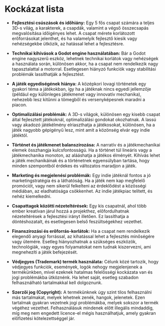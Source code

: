 # Kockázat lista

- **Fejlesztési csúszások és időhiány:** Egy 5 fős csapat számára a teljes 3D-s világ, a karakterek, a csapdák, valamint a végső
összecsapás megvalósítása időigényes lehet. A csapat mérete korlátozott erőforrásokat
jelenthet, és ha valamelyik fejlesztő kiesik vagy nehézségekbe ütközik, az hatással lehet
a fejlesztésre.

- **Technikai kihívások a Godot engine használatában:** Bár a Godot engine nagyszerű eszköz, lehetnek technikai korlátok vagy nehézségek a
használata során, különösen akkor, ha a csapat nem rendelkezik nagy tapasztalattal a
motorral. Esetlegesen hiányzó funkciók vagy stabilitási problémák lassíthatják a
fejlesztést.

- **A játék egyediségének hiánya:** A középkori lovagi történetek egy gyakori téma a játékokban, így ha a játéknak nincs
egyedi jellemzője (például egy különleges játékmenet vagy innovatív mechanika),
nehezebb lesz kitűnni a tömegből és versenyképesnek maradni a piacon.

- **Optimalizálási problémák:** A 3D-s világok, különösen egy kisebb csapat által fejlesztett játékoknál, optimalizálási
gondokat okozhatnak. A lassú vagy akadozó játékélmény elriaszthatja a játékosokat,
különösen, ha a játék nagyobb gépigényű lesz, mint amit a közönség elvár egy indie
játéktól.

- **Történet és játékmenet balanszírozása:** A narratív és a játékmechanikai elemek összhangja kulcsfontosságú. Ha a történet túl
lineáris vagy a játékmechanika monoton, az alááshatja a játékos élményét. Kihívás lehet
a játék mechanikáinak és a történetnek egyensúlyban tartása, hogy minden
szempontból érdekes és változatos maradjon a játék.

- **Marketing és megjelenési problémák:** Egy indie játéknál fontos a jó marketingstratégia és a láthatóság. Ha a játék nem kap
megfelelő promóciót, vagy nem sikerül felkelteni az érdeklődést a közösségi médiában,
az eladhatósága csökkenhet. Az indie játékpiac telített, és nehéz kiemelkedni.

- **Csapattagok közötti nézeteltérések:** Egy kis csapatnál, ahol több ember kreatívan járul hozzá a projekthez, előfordulhatnak
nézeteltérések a fejlesztési irányt illetően. Ez lassíthatja a döntéshozatalt, és
esetlegesen belső feszültségekhez vezethet.

- **Finanszírozási és erőforrás-korlátok:** Ha a csapat nem rendelkezik elegendő anyagi forrással, az kihatással lehet a fejlesztés
minőségére vagy ütemére. Esetleg hiányozhatnak a szükséges eszközök, technológiák,
vagy egyes folyamatokat nem tudnak kiszervezni, ami megnehezíti a játék befejezését.

- **Védjegyes (Trademark) termék használata:** Célunk közé tartozik, hogy védjegyes funkciók, események, logók nehogy megjelenjenek a
termékünkben, mivel ezeknek hatalmas felelősségi kockázata van és jogi problémákba ütköznénk.
Ha lehet saját, esetleg szabadon felhasználható tartalmakkal kell dolgoznunk.

- **Szerzői jog (Copyright):** A termékünknek úgy szint tilos felhasználni más tartalmakat, melyek lehetnek zenék, hangok, jelenetek.
Ezen tartalmak gyakran vezetnek jogi problémákba, melyek sokszor a termék végéhez vezethet.
Felhasználásuk mindenek előtt illegális mindaddig, míg meg nem engedett licence-el mégis használhatjuk,
amely gyakran előfizetési kötelezettséggel jár.

